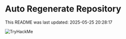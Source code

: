 # Auto Regenerate Repository

This README was last updated: 2025-05-25 20:28:17

 ![TryHackMe](https://tryhackme.com/badge/533634)